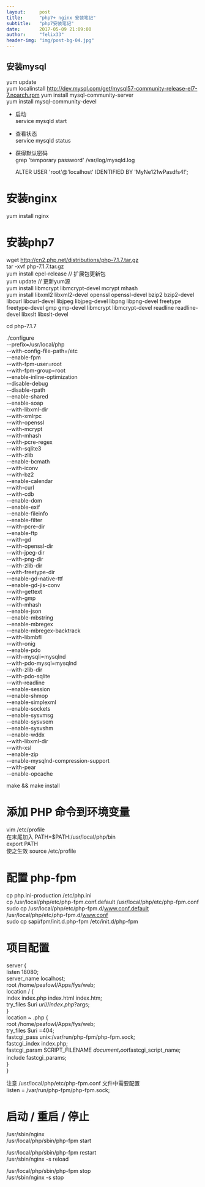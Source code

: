 ```yaml
---
layout:     post
title:      "php7+ nginx 安装笔记"
subtitle:   "php7安装笔记"
date:       2017-05-09 21:09:00
author:     "felix33"
header-img: "img/post-bg-04.jpg"
---
```


## 安装mysql
  yum update  
  yum localinstall http://dev.mysql.com/get/mysql57-community-release-el7-7.noarch.rpm
  yum install mysql-community-server  
  yum install mysql-community-devel  

- 启动  
  service mysqld start  
- 查看状态  
  service mysqld status  

- 获得默认密码  
  grep 'temporary password' /var/log/mysqld.log  

  ALTER USER 'root'@'localhost' IDENTIFIED BY 'MyNe121wPasdfs4!';  

# 安装nginx  
  yum install nginx  

# 安装php7
  wget http://cn2.php.net/distributions/php-7.1.7.tar.gz  
  tar -xvf php-7.1.7.tar.gz  
  yum  install epel-release  // 扩展包更新包  
  yum  update // 更新yum源  
  yum install libmcrypt libmcrypt-devel mcrypt mhash  
  yum install libxml2 libxml2-devel openssl openssl-devel bzip2 bzip2-devel libcurl libcurl-devel libjpeg libjpeg-devel libpng libpng-devel freetype freetype-devel gmp gmp-devel libmcrypt libmcrypt-devel readline readline-devel libxslt libxslt-devel  

  cd php-7.1.7  

  ./configure \
  --prefix=/usr/local/php \
  --with-config-file-path=/etc \
  --enable-fpm \
  --with-fpm-user=root  \
  --with-fpm-group=root \
  --enable-inline-optimization \
  --disable-debug \
  --disable-rpath \
  --enable-shared  \
  --enable-soap \
  --with-libxml-dir \
  --with-xmlrpc \
  --with-openssl \
  --with-mcrypt \
  --with-mhash \
  --with-pcre-regex \
  --with-sqlite3 \
  --with-zlib \
  --enable-bcmath \
  --with-iconv \
  --with-bz2 \
  --enable-calendar \
  --with-curl \
  --with-cdb \
  --enable-dom \
  --enable-exif \
  --enable-fileinfo \
  --enable-filter \
  --with-pcre-dir \
  --enable-ftp \
  --with-gd \
  --with-openssl-dir \
  --with-jpeg-dir \
  --with-png-dir \
  --with-zlib-dir  \
  --with-freetype-dir \
  --enable-gd-native-ttf \
  --enable-gd-jis-conv \
  --with-gettext \
  --with-gmp \
  --with-mhash \
  --enable-json \
  --enable-mbstring \
  --enable-mbregex \
  --enable-mbregex-backtrack \
  --with-libmbfl \
  --with-onig \
  --enable-pdo \
  --with-mysqli=mysqlnd \
  --with-pdo-mysql=mysqlnd \
  --with-zlib-dir \
  --with-pdo-sqlite \
  --with-readline \
  --enable-session \
  --enable-shmop \
  --enable-simplexml \
  --enable-sockets  \
  --enable-sysvmsg \
  --enable-sysvsem \
  --enable-sysvshm \
  --enable-wddx \
  --with-libxml-dir \
  --with-xsl \
  --enable-zip \
  --enable-mysqlnd-compression-support \
  --with-pear \
  --enable-opcache  

  make && make install  

# 添加 PHP 命令到环境变量  
  vim /etc/profile  
  在末尾加入
    PATH=$PATH:/usr/local/php/bin  
    export PATH  
  使之生效
    source /etc/profile  

# 配置 php-fpm  
  cp php.ini-production /etc/php.ini  
  cp /usr/local/php/etc/php-fpm.conf.default /usr/local/php/etc/php-fpm.conf  
  sudo cp /usr/local/php/etc/php-fpm.d/www.conf.default /usr/local/php/etc/php-fpm.d/www.conf  
  sudo cp sapi/fpm/init.d.php-fpm /etc/init.d/php-fpm  


# 项目配置
  server {  
     listen 18080;  
     server_name  localhost;  
     root /home/peafowl/Apps/fys/web;  
     location / {  
         index  index.php index.html index.htm;  
         try_files $uri $uri/ /index.php?$args;  
     }  
     location ~ \.php {  
         root /home/peafowl/Apps/fys/web;  
         try_files $uri =404;  
         fastcgi_pass   unix:/var/run/php-fpm/php-fpm.sock;  
         fastcgi_index  index.php;  
         fastcgi_param  SCRIPT_FILENAME  $document_root$fastcgi_script_name;  
         include        fastcgi_params;  
     }  
  }  


  注意 /usr/local/php/etc/php-fpm.conf 文件中需要配置  
     listen = /var/run/php-fpm/php-fpm.sock;  

# 启动 / 重启 / 停止
  /usr/sbin/nginx  
  /usr/local/php/sbin/php-fpm start  

  /usr/local/php/sbin/php-fpm restart  
  /usr/sbin/nginx -s reload  

  /usr/local/php/sbin/php-fpm stop  
  /usr/sbin/nginx -s stop  
